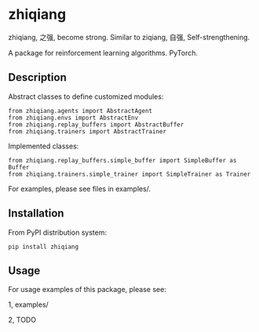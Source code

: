 # zhiqiang

zhiqiang, 之强, become strong. Similar to ziqiang, 自强, Self-strengthening.

A package for reinforcement learning algorithms. PyTorch.


## Description

Abstract classes to define customized modules:
```
from zhiqiang.agents import AbstractAgent
from zhiqiang.envs import AbstractEnv
from zhiqiang.replay_buffers import AbstractBuffer
from zhiqiang.trainers import AbstractTrainer
```

Implemented classes:
```
from zhiqiang.replay_buffers.simple_buffer import SimpleBuffer as Buffer
from zhiqiang.trainers.simple_trainer import SimpleTrainer as Trainer
```

For examples, please see files in examples/.


## Installation

From PyPI distribution system:

```
pip install zhiqiang
```


## Usage

For usage examples of this package, please see:

1, examples/

2, TODO


</br>
